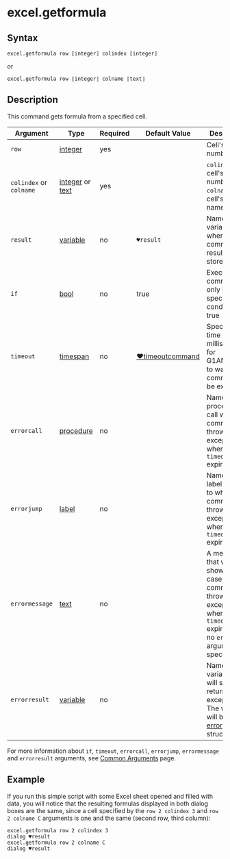 # excel.getformula

## Syntax

```G1ANT
excel.getformula row ⟦integer⟧ colindex ⟦integer⟧
```

or

```G1ANT
excel.getformula row ⟦integer⟧ colname ⟦text⟧
```

## Description

This command gets formula from a specified cell.

| Argument | Type | Required | Default Value | Description |
| -------- | ---- | -------- | ------------- | ----------- |
|`row`| [integer](../../G1ANT.Language/Structures/IntegerStructure.md) | yes |  | Cell's row number |
|`colindex` or `colname`| [integer](../../G1ANT.Language/Structures/IntegerStructure.md)  or [text](../../G1ANT.Language/Structures/TextStructure.md) | yes |  | `colindex`: cell's column number; `colname`: cell's column name |
| `result`       | [variable](../../G1ANT.Language/Structures/VariableStructure.md) | no       | `♥result`                                                   | Name of a variable where the command's result will be stored |
| `if`           | [bool](../../G1ANT.Language/Structures/BooleanStructure.md) | no       | true                                                        | Executes the command only if a specified condition is true   |
| `timeout`      | [timespan](../../G1ANT.Language/Structures/TimeSpanStructure.md) | no       | [♥timeoutcommand](../../G1ANT.Addon.Core/Variables/TimeoutCommandVariable.md) | Specifies time in milliseconds for G1ANT.Robot to wait for the command to be executed |
| `errorcall`    | [procedure](../../G1ANT.Language/Structures/ProcedureStructure.md) | no       |                                                             | Name of a procedure to call when the command throws an exception or when a given `timeout` expires |
| `errorjump`    | [label](../../G1ANT.Language/Structures/LabelStructure.md) | no       |                                                             | Name of the label to jump to when the command throws an exception or when a given `timeout` expires |
| `errormessage` | [text](../../G1ANT.Language/Structures/TextStructure.md) | no       |                                                             | A message that will be shown in case the command throws an exception or when a given `timeout` expires, and no `errorjump` argument is specified |
| `errorresult`  | [variable](../../G1ANT.Language/Structures/VariableStructure.md) | no       |                                                             | Name of a variable that will store the returned exception. The variable will be of [error](../../G1ANT.Language/Structures/ErrorStructure.md) structure  |

For more information about `if`, `timeout`, `errorcall`, `errorjump`, `errormessage` and `errorresult` arguments, see [Common Arguments](../../../appendices/common-arguments.md) page.

## Example

If you run this simple script with some Excel sheet opened and filled with data, you will notice that the resulting formulas displayed in both dialog boxes are the same, since a cell specified by the `row 2 colindex 3` and `row 2 colname C` arguments is one and the same (second row, third column):

```G1ANT
excel.getformula row 2 colindex 3
dialog ♥result
excel.getformula row 2 colname C
dialog ♥result
```

